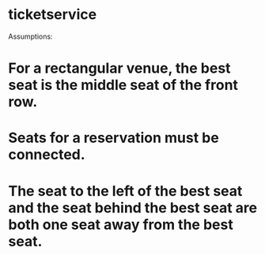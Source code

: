 # ticketservice

Assumptions:

# For a rectangular venue, the best seat is the middle seat of the front row.
# Seats for a reservation must be connected.
# The seat to the left of the best seat and the seat behind the best seat are both one seat away from the best seat.
